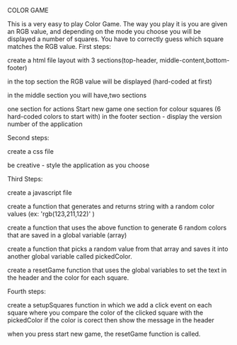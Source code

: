 COLOR GAME

This is a very easy to play Color Game.
The way you play it is you are given an RGB value, and depending on the mode you choose you will
be displayed a number of squares. You have to correctly guess which square matches the RGB value. 
First steps:

create a html file layout with 3 sections(top-header, middle-content,bottom-footer)

in the top section the RGB value will be displayed (hard-coded at first)

in the middle section you will have,two sections

one section for actions
Start new game
one section for colour squares (6 hard-coded colors to start with)
in the footer section - display the version number of the application

Second steps:

create a css file

be creative - style the application as you choose

Third Steps:

create a javascript file

create a function that generates and returns string with a random color values (ex: 'rgb(123,211,122)' )

create a function that uses the above function to generate 6 random colors that are saved in a global variable (array)

create a function that picks a random value from that array and saves it into another global variable called pickedColor.

create a resetGame function that uses the global variables to set the text in the header and the color for each square.

Fourth steps:

create a setupSquares function in which we add a click event on each square where you compare the color of the clicked square with the pickedColor if the color is corect then show the message in the header

when you press start new game, the resetGame function is called.
